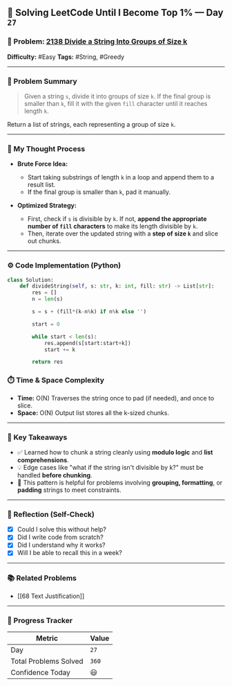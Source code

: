 ## 🧠 Solving LeetCode Until I Become Top 1% — Day `27`

### 🔹 Problem: [2138 Divide a String Into Groups of Size k](https://leetcode.com/problems/divide-a-string-into-groups-of-size-k/description/?envType=daily-question&envId=2025-06-22)

**Difficulty:** #Easy
**Tags:** #String, #Greedy

---

### 📝 Problem Summary

> Given a string `s`, divide it into groups of size `k`. If the final group is smaller than `k`, fill it with the given `fill` character until it reaches length `k`.

Return a list of strings, each representing a group of size `k`.

---

### 🧠 My Thought Process

- **Brute Force Idea:**

  - Start taking substrings of length `k` in a loop and append them to a result list.
  - If the final group is smaller than `k`, pad it manually.

- **Optimized Strategy:**

  - First, check if `s` is divisible by `k`. If not, **append the appropriate number of `fill` characters** to make its length divisible by `k`.
  - Then, iterate over the updated string with a **step of size `k`** and slice out chunks.

---

### ⚙️ Code Implementation (Python)

```python
class Solution:
    def divideString(self, s: str, k: int, fill: str) -> List[str]:
        res = []
        n = len(s)

        s = s + (fill*(k-n%k) if n%k else '')

        start = 0

        while start < len(s):
            res.append(s[start:start+k])
            start += k

        return res

```

### ⏱️ Time & Space Complexity

- **Time:** O(N)
  Traverses the string once to pad (if needed), and once to slice.
- **Space:** O(N)
  Output list stores all the k-sized chunks.

---

### 🧩 Key Takeaways

- ✅ Learned how to chunk a string cleanly using **modulo logic** and **list comprehensions**.
- 💡 Edge cases like "what if the string isn't divisible by k?" must be handled **before chunking**.
- 💭 This pattern is helpful for problems involving **grouping, formatting**, or **padding** strings to meet constraints.

---

### 🔁 Reflection (Self-Check)

- [x] Could I solve this without help?
- [x] Did I write code from scratch?
- [x] Did I understand why it works?
- [x] Will I be able to recall this in a week?

---

### 📚 Related Problems

- [[68 Text Justification]]

---

### 🚀 Progress Tracker

| Metric                | Value |
| --------------------- | ----- |
| Day                   | `27`  |
| Total Problems Solved | `360` |
| Confidence Today      | 😃    |
